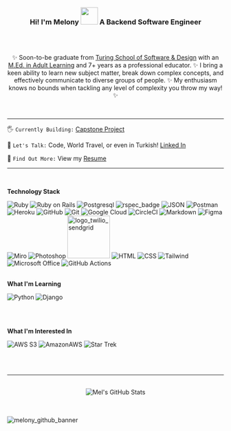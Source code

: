 <h3 align="center">Hi! I'm Melony <img src="https://media.giphy.com/media/v1.Y2lkPTc5MGI3NjExOGQzYjI0ZDBjNzMzYzg4MWYyZGI4OTRjNjQyNDYxNWY3Nzc1ODEwNCZlcD12MV9pbnRlcm5hbF9naWZzX2dpZklkJmN0PXM/LreyUiYrkrMieDfCcy/giphy.gif" width="40"> A Backend Software Engineer</h3>
<br><br>

<div align="center">
  
✨ Soon-to-be graduate from [Turing School of Software & Design](https://turing.edu/) with an [M.Ed. in Adult Learning](https://www.ubc.ca/) and 7+ years as a professional educator. ✨ I bring a keen ability to learn new subject matter, break down complex concepts, and effectively communicate to diverse groups of people. ✨ My enthusiasm knows no bounds when tackling any level of complexity you throw my way! ✨
</div><br>

---
    
 🖐️ `Currently Building:` [Capstone Project](https://mod4.turing.edu/projects/capstone/) 
    
 🤘 `Let's Talk:` Code, World Travel, or even in Turkish! [Linked In](https://www.linkedin.com/in/melony-erin-franchini/)
    
 🤙 `Find Out More:` View my [Resume](https://github.com/MelTravelz/MelTravelz/blob/main/Resume_Melony_Erin_Franchini.pdf)
<br>

---
<br>

**Technology Stack**

  ![Ruby](https://img.shields.io/badge/Ruby-BA0C2F?style=for-the-badge&logo=ruby&logoColor=white)
  ![Ruby on Rails](https://img.shields.io/badge/Ruby_on_Rails-CC0000?style=for-the-badge&logo=ruby-on-rails&logoColor=white)
  ![Postgresql](https://img.shields.io/badge/PostgreSQL-316192?style=for-the-badge&logo=postgresql&logoColor=white)
  ![rspec_badge](https://user-images.githubusercontent.com/116964982/238382095-7d4a3eeb-c907-4e1c-b8cf-abf6b8c20c6e.png)
  ![JSON](https://img.shields.io/badge/json-FF69B4?style=for-the-badge&logo=json&logoColor=white)
  ![Postman](https://img.shields.io/badge/Postman-FF6C37?style=for-the-badge&logo=postman&logoColor=white)
  ![Heroku](https://img.shields.io/badge/Heroku-430098?style=for-the-badge&logo=heroku&logoColor=white)
  ![GitHub](https://img.shields.io/badge/github-10A28C.svg?style=for-the-badge&logo=github&logoColor=white)
  ![Git](https://img.shields.io/badge/git-7A2B52.svg?style=for-the-badge&logo=git&logoColor=white)
  ![Google Cloud](https://img.shields.io/badge/Google_Cloud-4285F4?style=for-the-badge&logo=google-cloud&logoColor=white)
  ![CircleCI](https://img.shields.io/badge/circleci-343434?style=for-the-badge&logo=circleci&logoColor=white) 
  ![Markdown](https://img.shields.io/badge/markdown-%237B2C9F.svg?style=for-the-badge&logo=markdown&logoColor=white)
  ![Figma](https://img.shields.io/badge/Figma-F24E1E?style=for-the-badge&logo=figma&logoColor=white)
  ![Miro](https://img.shields.io/badge/Miro-F7C922?style=for-the-badge&logo=Miro&logoColor=050036)
  ![Photoshop](https://img.shields.io/badge/Photoshop-326CE5?style=for-the-badge&logo=Adobe%20Photoshop&logoColor=white) 
   <img width="99" alt="logo_twilio_sendgrid" src="https://user-images.githubusercontent.com/116964982/238383262-2714153d-7ad7-4ab0-9fed-a563974f10eb.png">
  ![HTML](https://img.shields.io/badge/HTML5-7d3cff?style=for-the-badge&logo=html5&logoColor=white)
  ![CSS](https://img.shields.io/badge/CSS3-1572B6?style=for-the-badge&logo=css3&logoColor=white)
  ![Tailwind](https://img.shields.io/badge/Tailwind_CSS-38B2AC?style=for-the-badge&logo=tailwind-css&logoColor=white)
  ![Microsoft Office](https://img.shields.io/badge/Office_365-DD0031?style=for-the-badge&logo=microsoft-office&logoColor=white)
  ![GitHub Actions](https://img.shields.io/badge/GitHub_Actions-2088FF?style=for-the-badge&logo=github-actions&logoColor=white)
<br><br>

**What I'm Learning**


  ![Python](https://img.shields.io/badge/Python-FFD43B?style=for-the-badge&logo=python&logoColor=blue)
  ![Django](https://img.shields.io/badge/Django-092E20?style=for-the-badge&logo=django&logoColor=green)

  <br><br>
  
**What I'm Interested In**

  ![AWS S3](https://img.shields.io/badge/Amazon%20S3-FF9900.svg?style=for-the-badge&logo=Amazon-S3&logoColor=white)
  ![AmazonAWS](https://img.shields.io/badge/AWS_Elastic_Beanstalk-569A31?style=for-the-badge&logo=amazonaws&logoColor=white)
  ![Star Trek](https://img.shields.io/badge/Star%20Trek-5C0D34.svg?style=for-the-badge&logo=Star-Trek&logoColor=white)
<!-- ![SendGrid](https://img.shields.io/badge/Twilio-F22F46?style=for-the-badge&logo=Twilio&logoColor=white) 
 ![Render](https://img.shields.io/badge/Render-46E3B7?style=for-the-badge&logo=render&logoColor=white) 
![SQLite](https://img.shields.io/badge/SQLite-003B57.svg?style=for-the-badge&logo=SQLite&logoColor=white)
![Docker](https://img.shields.io/badge/Docker-2496ED.svg?style=for-the-badge&logo=Docker&logoColor=white)
![Kubernetes](https://img.shields.io/badge/Kubernetes-326CE5.svg?style=for-the-badge&logo=Kubernetes&logoColor=white) -->
<br><br>

---

<br>

<div align='center'>
  <img src='https://github-readme-stats.vercel.app/api?username=meltravelz&show_icons=true&theme=radical' alt="Mel's GitHub Stats">
</div>
<br><br>

<a align="center">![melony_github_banner](https://user-images.githubusercontent.com/116964982/235414401-beab9ac7-31b8-486c-88dd-1c35db39ea43.png)</a>
<br><br>

<!-- <div align="center">
  <img src="https://github-readme-stats.vercel.app/api?username=meltravelz&show_icons=true&theme=tokyonight">
  <img src='https://github-readme-stats.vercel.app/api/top-langs/?username=meltravelz&layout=compact&theme=radical' alt="Mel's Top Languages" height='200'>
</div> -->

<!-- ![Terminal](https://img.shields.io/badge/Terminal-3CB371?style=for-the-badge&logo=gnu-bash&logoColor=white) -->
<!-- ![Render](https://img.shields.io/badge/Render-46E3B7?style=for-the-badge&logo=render&logoColor=white) -->
